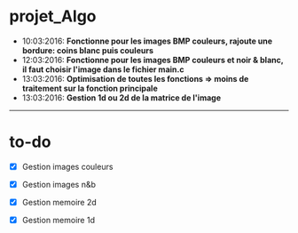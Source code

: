 # projet_Algo
 * 10:03:2016: __Fonctionne pour les images BMP couleurs, rajoute une bordure: coins blanc puis couleurs__
 * 12:03:2016: __Fonctionne pour les images BMP couleurs et noir & blanc, il faut choisir l'image dans le fichier main.c__
 * 13:03:2016: __Optimisation de toutes les fonctions => moins de traitement sur la fonction principale__
 * 13:03:2016: __Gestion 1d ou 2d de la matrice de l'image__


 ---

# to-do
 * [x] Gestion images couleurs
 * [x] Gestion images n&b
 * [x] Gestion memoire 2d
 * [x] Gestion memoire 1d	

